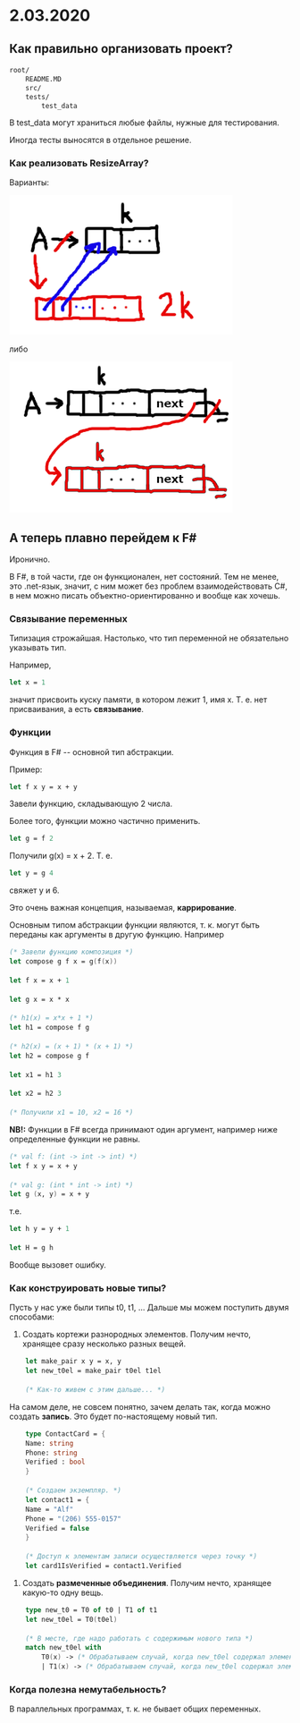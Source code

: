 # 2.03.2020

## Как правильно организовать проект?

```
root/
	README.MD
	src/
	tests/
		test_data
```

В test_data могут храниться любые файлы, нужные для тестирования.

Иногда тесты выносятся в отдельное решение.

### Как реализовать ResizeArray?

Варианты:

![resize_array1](./02032020/resize_array1.png "Вариант I")

либо

![resize_array2](./02032020/resize_array2.png "Вариант II")

## А теперь плавно перейдем к F#

Иронично.

В F#, в той части, где он функционален, нет состояний. Тем не менее, это .net-язык, значит, с ним может без проблем взаимодействовать C#, в нем можно писать объектно-ориентированно и вообще как хочешь.

### Связывание переменных

Типизация строжайшая. Настолько, что тип переменной не обязательно указывать тип.

Например,
```fsharp
let x = 1
```
значит присвоить куску памяти, в котором лежит 1, имя x. Т. е. нет присваивания, а есть **связывание**.

### Функции

Функция в F# -- основной тип абстракции.

Пример:
```fsharp
let f x y = x + y
```
Завели функцию, складывающую 2 числа.

Более того, функции можно частично применить.
```fsharp
let g = f 2
```
Получили g(x) = x + 2. Т. е.
```fsharp
let y = g 4
```
свяжет y и 6.

Это очень важная концепция, называемая, **каррирование**.

Основным типом абстракции функции являются, т. к. могут быть переданы как аргументы в другую функцию. Например
```fsharp
(* Завели функцию композиция *)
let compose g f x = g(f(x))

let f x = x + 1

let g x = x * x

(* h1(x) = x*x + 1 *)
let h1 = compose f g

(* h2(x) = (x + 1) * (x + 1) *)
let h2 = compose g f

let x1 = h1 3

let x2 = h2 3

(* Получили x1 = 10, x2 = 16 *)
```

**NB!:** Функции в F# всегда принимают один аргумент, например ниже определенные функции не равны.
```fsharp
(* val f: (int -> int -> int) *)
let f x y = x + y

(* val g: (int * int -> int) *)
let g (x, y) = x + y
```
т.е.
```fsharp
let h y = y + 1

let H = g h
```
Вообще вызовет ошибку.

### Как конструировать новые типы?

Пусть у нас уже были типы t0, t1, ... Дальше мы можем поступить двумя способами:

1. Создать кортежи разнородных элементов. Получим нечто, хранящее сразу несколько разных вещей.
```fsharp
	let make_pair x y = x, y
	let new_t0el = make_pair t0el t1el
	
	(* Как-то живем с этим дальше... *)
```
На самом деле, не совсем понятно, зачем делать так, когда можно создать **запись**. Это будет по-настоящему новый тип.
```fsharp
	type ContactCard = {
	Name: string
	Phone: string
	Verified : bool
	}
	
	(* Создаем экземпляр. *)
	let contact1 = {
	Name = "Alf"
	Phone = "(206) 555-0157"
	Verified = false
	}
	
	(* Доступ к элементам записи осуществляется через точку *)
	let card1IsVerified = contact1.Verified
```
1. Создать **размеченные объединения**. Получим нечто, хранящее какую-то одну вещь.
```fsharp
	type new_t0 = T0 of t0 | T1 of t1
	let new_t0el = T0(t0el)
	
	(* В месте, где надо работать с содержимым нового типа *)
	match new_t0el with
		T0(x) -> (* Обрабатываем случай, когда new_t0el содержал элемент типа t0. *)
		| T1(x) -> (* Обрабатываем случай, когда new_t0el содержал элемент типа t1. *)
```

### Когда полезна немутабельность?

В параллельных программах, т. к. не бывает общих переменных.